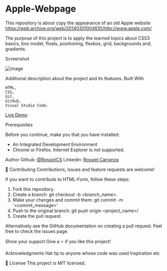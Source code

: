 # Apple-Webpage
This repository is about copy the appearance of an old Apple website https://web.archive.org/web/20140301004610/http://www.apple.com/

The purpose of this project is to apply the learned topics about CSS3 basics, box model, floats, positioning, flexbox, grid, backgrounds and, gradients.


Screenshot

![image](https://user-images.githubusercontent.com/60085697/75983165-c5020180-5ec6-11ea-9c96-3032c044d71b.png)


Additional description about the project and its features.
Built With

    HTML,
    CSS,
    Git,
    GitHub,
    Visual Studio Code.


[Live Demo](https://rawcdn.githack.com/RossielCS/Apple-Webpage/487f70f4390b52a65f05ba21941416674b1a6765/index.html)


Prerequisites

Before you continue, make you that you have installed:

* An Integrated Development Environment
* Chrome or Firefox. Internet Explorer is not supported.


Author
    Github: 
    [@RossielCS](https://github.com/RossielCS)
    Linkedin: 
    [Rossiel Carranza](https://www.linkedin.com/in/rossiel-carranza-1666b11a1/)


🤝 Contributing
Contributions, issues and feature requests are welcome!

If you want to contribute to HTML-Form, follow these steps:

1. Fork this repository.
2. Create a branch: git checkout -b <branch_name>.
3. Make your changes and commit them: git commit -m '<commit_message>'
4. Push to the original branch: git push origin <project_name>/<location>
5. Create the pull request.

Alternatively see the GitHub documentation on creating a pull request.
Feel free to check the issues page.


Show your support
Give a ⭐️ if you like this project!


Acknowledgments
Hat tip to anyone whose code was used
Inspiration
etc


📝 License
This project is MIT licensed.
